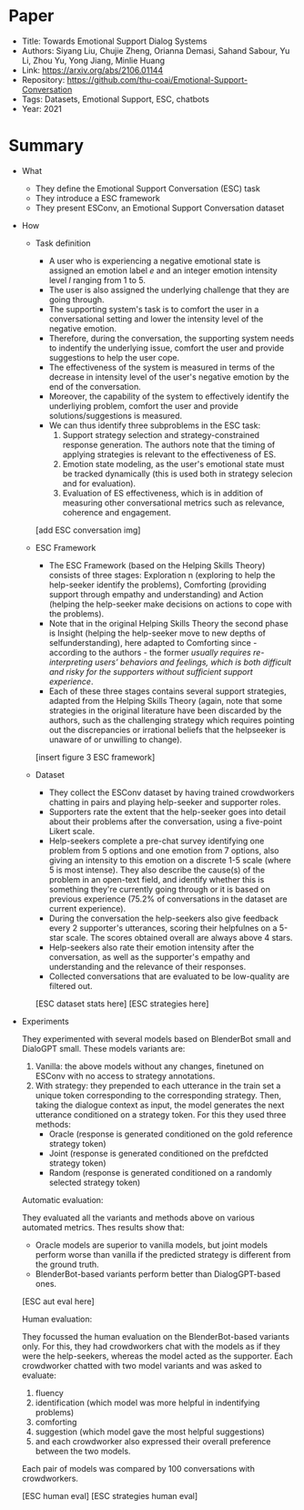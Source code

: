 # Paper

- Title: Towards Emotional Support Dialog Systems
- Authors: Siyang Liu, Chujie Zheng, Orianna Demasi, Sahand Sabour, Yu Li, Zhou Yu, Yong Jiang, Minlie Huang
- Link: https://arxiv.org/abs/2106.01144
- Repository: https://github.com/thu-coai/Emotional-Support-Conversation
- Tags: Datasets, Emotional Support, ESC, chatbots
- Year: 2021

# Summary

- What
  
  - They define the Emotional Support Conversation (ESC) task
  - They introduce a ESC framework
  - They present ESConv, an Emotional Support Conversation dataset

- How

  - Task definition
    - A user who is experiencing a negative emotional state is assigned an emotion label $e$ and an integer emotion intensity level $l$ ranging from 1 to 5.
    - The user is also assigned the underlying challenge that they are going through.
    - The supporting system's task is to comfort the user in a conversational setting and lower the intensity level of the negative emotion.
    - Therefore, during the conversation, the supporting system needs to indentify the underlying issue, comfort the user and provide suggestions to help the user cope.
    - The effectiveness of the system is measured in terms of the decrease in intensity level of the user's negative emotion by the end of the conversation.
    - Moreover, the capability of the system to effectively identify the underliying problem, comfort the user and provide solutions/suggestions is measured.
    - We can thus identify three subproblems in the ESC task:
      1) Support strategy selection and strategy-constrained response generation. The authors note that the timing of applying strategies is relevant to the effectiveness of ES.
      2) Emotion state modeling, as the user's emotional state must be tracked dynamically (this is used both in strategy selecion and for evaluation).
      3) Evaluation of ES effectiveness, which is in addition of measuring other conversational metrics such as relevance, coherence and engagement.

    [add ESC conversation img]

  - ESC Framework
    - The ESC Framework (based on the Helping Skills Theory) consists of three stages: Exploration n (exploring to help the help-seeker identify the problems), Comforting (providing support through empathy and understanding) and Action (helping the help-seeker make decisions on actions to cope with the problems).
    - Note that in the original Helping Skills Theory the second phase is Insight (helping the help-seeker move to new depths of selfunderstanding), here adapted to Comforting since - according to the authors - the former *usually requires re-interpreting users’ behaviors and feelings, which is both difficult and risky for the supporters without sufficient support experience*.
    - Each of these three stages contains several support strategies, adapted from the Helping Skills Theory (again, note that some strategies in the original literature have been discarded by the authors, such as the challenging strategy which requires pointing out the discrepancies or irrational beliefs that the helpseeker is unaware of or unwilling to change).

    [insert figure 3 ESC framework]
    
  - Dataset   
    - They collect the ESConv dataset by having trained crowdworkers chatting in pairs and playing help-seeker and supporter roles.
    - Supporters rate the extent that the help-seeker goes into detail about their problems after the conversation, using a five-point Likert scale.
    - Help-seekers complete a pre-chat survey identifying one problem from 5 options and one emotion from 7 options, also giving an intensity to this emotion on a discrete 1-5 scale (where 5 is most intense). They also describe the cause(s) of the problem in an open-text field, and identify whether this is something they're currently going through or it is based on previous experience (75.2% of conversations in the dataset are current experience).
    - During the conversation the help-seekers also give feedback every 2 supporter's utterances, scoring their helpfulnes on a 5-star scale. The scores obtained overall are always above 4 stars.
    - Help-seekers also rate their emotion intensity after the conversation, as well as the supporter's empathy and understanding and the relevance of their responses. 
    - Collected conversations that are evaluated to be low-quality are filtered out.

    [ESC dataset stats here]
    [ESC strategies here]

- Experiments

  They experimented with several models based on BlenderBot small and DialoGPT small. These models variants are:
  1) Vanilla: the above models without any changes, finetuned on ESConv with no access to strategy annotations.
  2) With strategy: they prepended to each utterance in the train set a unique token corresponding to the corresponding strategy. Then, taking the dialogue context as input, the model generates the next utterance conditioned on a strategy token. For this they used three methods:
     - Oracle (response is generated conditioned on the gold reference strategy token)
     - Joint (response is generated conditioned on the prefdcted strategy token)
     - Random (response is generated conditioned on a randomly selected strategy token)

  Automatic evaluation:

  They evaluated all the variants and methods above on various automated metrics. Thes results show that: 
  - Oracle models are superior to vanilla models, but joint models perform worse than vanilla if the predicted strategy is different from the ground truth.
  - BlenderBot-based variants perform better than DialogGPT-based ones.
  
  [ESC aut eval here]

  Human evaluation:
  
  They focussed the human evaluation on the BlenderBot-based variants only. For this, they had crowdworkers chat with the models as if they were the help-seekers, whereas the model acted as the supporter. Each crowdworker chatted with two model variants and was asked to evaluate:
  1) fluency
  2) identification (which model was more helpful in indentifying problems)
  3) comforting
  4) suggestion (which model gave the most helpful suggestions) 
  5) and each crowdworker also expressed their overall preference between the two models.

  Each pair of models was compared by 100 conversations with crowdworkers.

  [ESC human eval]
  [ESC strategies human eval]